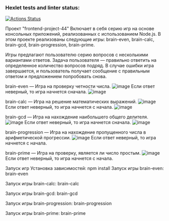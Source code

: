 ### Hexlet tests and linter status:
[![Actions Status](https://github.com/zitraxblade/frontend-project-44/actions/workflows/hexlet-check.yml/badge.svg)](https://github.com/zitraxblade/frontend-project-44/actions)

Проект "frontend-project-44"
Включает в себя серию игр на основе консольных приложений, реализованных с использованием Node.js. В этом проекте реализованы следующие игры: brain-even, brain-calc, brain-gcd, brain-progression, brain-prime.

Игры предлагают пользователю серию вопросов с несколькими вариантами ответов. Задача пользователя — правильно ответить на определенное количество вопросов подряд. В случае ошибки игра завершается, и пользователь получает сообщение с правильным ответом и предложением попробовать снова.

brain-even — Игра на проверку четности числа.
![image](https://github.com/user-attachments/assets/1c169446-0731-4df1-9920-4ff42f30ca0d)
Если ответ неверный, то игра начнется сначала.
![image](https://github.com/user-attachments/assets/58e2087d-6598-4fda-bfb1-12795be8741e)

brain-calc — Игра на решение математических выражений.
![image](https://github.com/user-attachments/assets/2e1e06de-75c6-4ebd-ba8f-ac225b0cf884)
Если ответ неверный, то игра начнется с начала.
![image](https://github.com/user-attachments/assets/2f38da2f-bbe7-4181-adc4-e60f85dbdda5)

brain-gcd — Игра на нахождение наибольшего общего делителя.
![image](https://github.com/user-attachments/assets/b8971608-287d-4f8a-a5f1-0925b08efd7b)
Если ответ неверный, то игра начнется  сначала.
![image](https://github.com/user-attachments/assets/fcf3ed14-a655-4679-9173-0d0d0e993401)

brain-progression — Игра на нахождение пропущенного числа в арифметической прогрессии.
![image](https://github.com/user-attachments/assets/00b5800d-08d6-472c-a166-0804a92590ad)
Если ответ неверный, то игра начнется с начала.

brain-prime — Игра на проверку, является ли число простым.
![image](https://github.com/user-attachments/assets/a9cf5653-7521-40b8-a92a-ef951756a559)
Если ответ неверный, то игра начнется с начала.

Запуск игр
Установка зависимостей: npm install
Запуск игры brain-even:
brain-even

Запуск игры brain-calc:
brain-calc

Запуск игры brain-gcd:
brain-gcd

Запуск игры brain-progression:
brain-progression

Запуск игры brain-prime:
brain-prime
